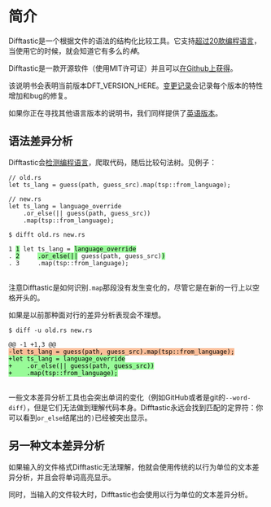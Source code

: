 # 简介

Difftastic是一个根据文件的语法的结构化比较工具。它支持[超过20款编程语言](./languages_supported.html)，当使用它的时候，就会知道它有多么的*棒*。

Difftastic是一款开源软件（使用MIT许可证）并且可以[在Github上获得](https://github.com/wilfred/difftastic)。

该说明书会表明当前版本DFT_VERSION_HERE。[变更记录](https://github.com/Wilfred/difftastic/blob/master/CHANGELOG.md)会记录每个版本的特性增加和bug的修复。

如果你正在寻找其他语言版本的说明书，我们同样提供了[英语版本](https://difftastic.wilfred.me.uk/)。

## 语法差异分析

Difftastic会[检测编程语言](./usage.html#language-detection)，爬取代码，随后比较句法树。见例子：

```
// old.rs
let ts_lang = guess(path, guess_src).map(tsp::from_language);
```
```
// new.rs
let ts_lang = language_override
    .or_else(|| guess(path, guess_src))
    .map(tsp::from_language);
```

<pre><code style="display:block">$ difft old.rs new.rs

1 <span style="background-color: PaleGreen; color: #000">1</span> let ts_lang = <span style="background-color: PaleGreen; color: #000">language_override</span>
. <span style="background-color: PaleGreen; color: #000">2</span>     <span style="background-color: PaleGreen; color: #000">.or_else(||</span> guess(path, guess_src)<span style="background-color: PaleGreen; color: #000">)</span>
. 3     .map(tsp::from_language);
</code>
</pre>

注意Difftastic是如何识别`.map`那段没有发生变化的，尽管它是在新的一行上以空格开头的。

如果是以前那种面对行的差异分析表现会不理想。

<pre><code style="display:block">$ diff -u old.rs new.rs

@@ -1 +1,3 @@
<span style="background-color: #fbbd98; color: #000">-let ts_lang = guess(path, guess_src).map(tsp::from_language);</span>
<span style="background-color: PaleGreen; color: #000">+let ts_lang = language_override
+    .or_else(|| guess(path, guess_src))
+    .map(tsp::from_language);</span>
</code>
</pre>

一些文本差异分析工具也会突出单词的变化（例如GitHub或者是git的`--word-diff`），但是它们无法做到理解代码本身。Difftastic永远会找到匹配的定界符：你可以看到`or_else`结尾出的`)`已经被突出显示。

## 另一种文本差异分析

如果输入的文件格式Difftastic无法理解，他就会使用传统的以行为单位的文本差异分析，并且会将单词高亮显示。

同时，当输入的文件较大时，Difftastic也会使用以行为单位的文本差异分析。
